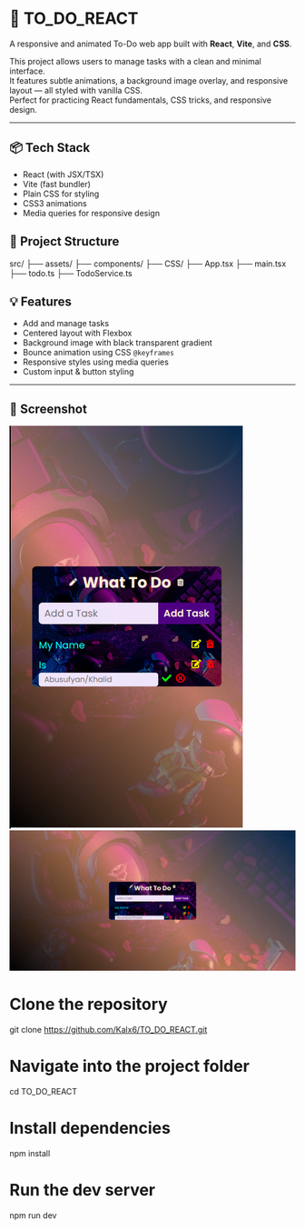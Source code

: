 # 🚀 TO_DO_REACT

A responsive and animated To-Do web app built with **React**, **Vite**, and **CSS**.

This project allows users to manage tasks with a clean and minimal interface.  
It features subtle animations, a background image overlay, and responsive layout — all styled with vanilla CSS.  
Perfect for practicing React fundamentals, CSS tricks, and responsive design.

---

## 📦 Tech Stack

- React (with JSX/TSX)
- Vite (fast bundler)
- Plain CSS for styling
- CSS3 animations
- Media queries for responsive design

## 📁 Project Structure

src/
├── assets/
├── components/
├── CSS/
├── App.tsx
├── main.tsx
├── todo.ts
├── TodoService.ts

## 💡 Features

- Add and manage tasks
- Centered layout with Flexbox
- Background image with black transparent gradient
- Bounce animation using CSS `@keyframes`
- Responsive styles using media queries
- Custom input & button styling

---

## 📸 Screenshot

![App Screenshot](./src/assets/Screenshot_20250801_094032.png)
![App Screenshot](./src/assets/Screenshot_20250801_093932.png)

# Clone the repository

git clone https://github.com/Kalx6/TO_DO_REACT.git

# Navigate into the project folder

cd TO_DO_REACT

# Install dependencies

npm install

# Run the dev server

npm run dev
